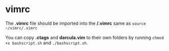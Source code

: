 # vimrc
The **.vimrc** file should be imported into the **/.vimrc** same as ```source ~/vimrc/.vimrc```

You can copy **.ctags** and **darcula.vim** to their own folders by running ```chmod +x bashscript.sh``` and ```./bashscript.sh```.
